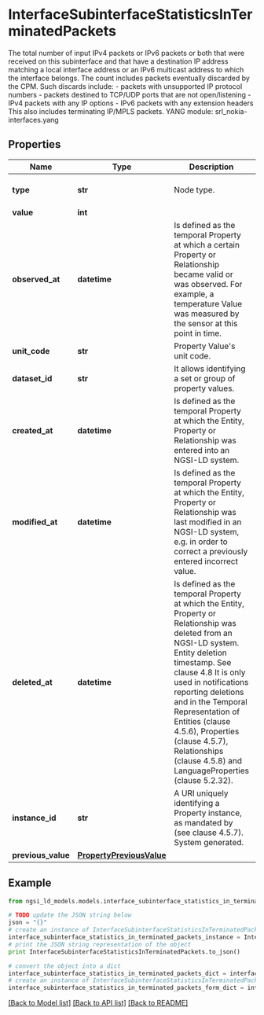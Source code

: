 # InterfaceSubinterfaceStatisticsInTerminatedPackets

The total number of input IPv4 packets or IPv6 packets or both that were received on this subinterface and that have a destination IP address matching a local interface address or an IPv6 multicast address to which the interface belongs. The count includes packets eventually discarded by the CPM. Such discards include: - packets with unsupported IP protocol numbers - packets destined to TCP/UDP ports that are not open/listening - IPv4 packets with any IP options - IPv6 packets with any extension headers  This also includes terminating IP/MPLS packets.  YANG module: srl_nokia-interfaces.yang 

## Properties

Name | Type | Description | Notes
------------ | ------------- | ------------- | -------------
**type** | **str** | Node type.  | [optional] [default to 'Property']
**value** | **int** |  | 
**observed_at** | **datetime** | Is defined as the temporal Property at which a certain Property or Relationship became valid or was observed. For example, a temperature Value was measured by the sensor at this point in time.  | [optional] 
**unit_code** | **str** | Property Value&#39;s unit code.  | [optional] 
**dataset_id** | **str** | It allows identifying a set or group of property values.  | [optional] 
**created_at** | **datetime** | Is defined as the temporal Property at which the Entity, Property or Relationship was entered into an NGSI-LD system.  | [optional] [readonly] 
**modified_at** | **datetime** | Is defined as the temporal Property at which the Entity, Property or Relationship was last modified in an NGSI-LD system, e.g. in order to correct a previously entered incorrect value.  | [optional] [readonly] 
**deleted_at** | **datetime** | Is defined as the temporal Property at which the Entity, Property or Relationship was deleted from an NGSI-LD system.  Entity deletion timestamp. See clause 4.8 It is only used in notifications reporting deletions and in the Temporal Representation of Entities (clause 4.5.6), Properties (clause 4.5.7), Relationships (clause 4.5.8) and LanguageProperties (clause 5.2.32).  | [optional] [readonly] 
**instance_id** | **str** | A URI uniquely identifying a Property instance, as mandated by (see clause 4.5.7). System generated.  | [optional] [readonly] 
**previous_value** | [**PropertyPreviousValue**](PropertyPreviousValue.md) |  | [optional] 

## Example

```python
from ngsi_ld_models.models.interface_subinterface_statistics_in_terminated_packets import InterfaceSubinterfaceStatisticsInTerminatedPackets

# TODO update the JSON string below
json = "{}"
# create an instance of InterfaceSubinterfaceStatisticsInTerminatedPackets from a JSON string
interface_subinterface_statistics_in_terminated_packets_instance = InterfaceSubinterfaceStatisticsInTerminatedPackets.from_json(json)
# print the JSON string representation of the object
print InterfaceSubinterfaceStatisticsInTerminatedPackets.to_json()

# convert the object into a dict
interface_subinterface_statistics_in_terminated_packets_dict = interface_subinterface_statistics_in_terminated_packets_instance.to_dict()
# create an instance of InterfaceSubinterfaceStatisticsInTerminatedPackets from a dict
interface_subinterface_statistics_in_terminated_packets_form_dict = interface_subinterface_statistics_in_terminated_packets.from_dict(interface_subinterface_statistics_in_terminated_packets_dict)
```
[[Back to Model list]](../README.md#documentation-for-models) [[Back to API list]](../README.md#documentation-for-api-endpoints) [[Back to README]](../README.md)


